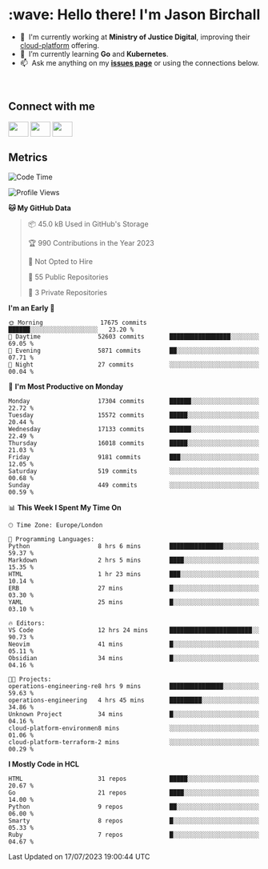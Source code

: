 <h1 align="left" id="jason-title">:wave: Hello there! I'm Jason Birchall</h1>

- :office: &nbsp;I'm currently working at **Ministry of Justice Digital**, improving their [cloud-platform](https://github.com/ministryofjustice/cloud-platform) offering.
- :seedling: &nbsp;I’m currently learning **Go** and **Kubernetes**.
- :mailbox: &nbsp;Ask me anything on my **[issues page]** or using the connections below.


<br>

<h2>Connect with me</h2>
<p>
<a href="https://twitter.com/jsonBirchall" target="blank"><img align="center" src="https://cdn.jsdelivr.net/npm/simple-icons@3.0.1/icons/twitter.svg" alt="" height="30" width="40" /></a>
<a href="https://keybase.io/json0" target="blank"><img align="center" src="https://cdn.jsdelivr.net/npm/simple-icons@3.0.1/icons/keybase.svg" alt="" height="30" width="40" /></a>
<a href="https://www.reddit.com/user/kakorate" target="blank"><img align="center" src="https://cdn.jsdelivr.net/npm/simple-icons@3.0.1/icons/reddit.svg" alt="" height="30" width="40" /></a>
</p>

<h2>Metrics</h2>

<!--START_SECTION:waka-->
![Code Time](http://img.shields.io/badge/Code%20Time-1%2C147%20hrs%2018%20mins-blue)

![Profile Views](http://img.shields.io/badge/Profile%20Views-25-blue)

**🐱 My GitHub Data** 

> 📦 45.0 kB Used in GitHub's Storage 
 > 
> 🏆 990 Contributions in the Year 2023
 > 
> 🚫 Not Opted to Hire
 > 
> 📜 55 Public Repositories 
 > 
> 🔑 3 Private Repositories 
 > 
**I'm an Early 🐤** 

```text
🌞 Morning                17675 commits       ██████░░░░░░░░░░░░░░░░░░░   23.20 % 
🌆 Daytime                52603 commits       █████████████████░░░░░░░░   69.05 % 
🌃 Evening                5871 commits        ██░░░░░░░░░░░░░░░░░░░░░░░   07.71 % 
🌙 Night                  27 commits          ░░░░░░░░░░░░░░░░░░░░░░░░░   00.04 % 
```
📅 **I'm Most Productive on Monday** 

```text
Monday                   17304 commits       ██████░░░░░░░░░░░░░░░░░░░   22.72 % 
Tuesday                  15572 commits       █████░░░░░░░░░░░░░░░░░░░░   20.44 % 
Wednesday                17133 commits       ██████░░░░░░░░░░░░░░░░░░░   22.49 % 
Thursday                 16018 commits       █████░░░░░░░░░░░░░░░░░░░░   21.03 % 
Friday                   9181 commits        ███░░░░░░░░░░░░░░░░░░░░░░   12.05 % 
Saturday                 519 commits         ░░░░░░░░░░░░░░░░░░░░░░░░░   00.68 % 
Sunday                   449 commits         ░░░░░░░░░░░░░░░░░░░░░░░░░   00.59 % 
```


📊 **This Week I Spent My Time On** 

```text
🕑︎ Time Zone: Europe/London

💬 Programming Languages: 
Python                   8 hrs 6 mins        ███████████████░░░░░░░░░░   59.37 % 
Markdown                 2 hrs 5 mins        ████░░░░░░░░░░░░░░░░░░░░░   15.35 % 
HTML                     1 hr 23 mins        ███░░░░░░░░░░░░░░░░░░░░░░   10.14 % 
ERB                      27 mins             █░░░░░░░░░░░░░░░░░░░░░░░░   03.30 % 
YAML                     25 mins             █░░░░░░░░░░░░░░░░░░░░░░░░   03.10 % 

🔥 Editors: 
VS Code                  12 hrs 24 mins      ███████████████████████░░   90.73 % 
Neovim                   41 mins             █░░░░░░░░░░░░░░░░░░░░░░░░   05.11 % 
Obsidian                 34 mins             █░░░░░░░░░░░░░░░░░░░░░░░░   04.16 % 

🐱‍💻 Projects: 
operations-engineering-re8 hrs 9 mins        ███████████████░░░░░░░░░░   59.63 % 
operations-engineering   4 hrs 45 mins       █████████░░░░░░░░░░░░░░░░   34.86 % 
Unknown Project          34 mins             █░░░░░░░░░░░░░░░░░░░░░░░░   04.16 % 
cloud-platform-environmen8 mins              ░░░░░░░░░░░░░░░░░░░░░░░░░   01.06 % 
cloud-platform-terraform-2 mins              ░░░░░░░░░░░░░░░░░░░░░░░░░   00.29 % 
```

**I Mostly Code in HCL** 

```text
HTML                     31 repos            █████░░░░░░░░░░░░░░░░░░░░   20.67 % 
Go                       21 repos            ████░░░░░░░░░░░░░░░░░░░░░   14.00 % 
Python                   9 repos             ██░░░░░░░░░░░░░░░░░░░░░░░   06.00 % 
Smarty                   8 repos             █░░░░░░░░░░░░░░░░░░░░░░░░   05.33 % 
Ruby                     7 repos             █░░░░░░░░░░░░░░░░░░░░░░░░   04.67 % 
```




 Last Updated on 17/07/2023 19:00:44 UTC
<!--END_SECTION:waka-->

<!-- links -->

[issues page]: https://github.com/jasonBirchall/jasonBirchall/issues "jasonBirchall/issues"
